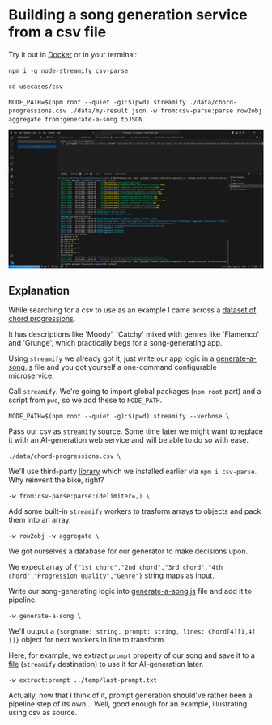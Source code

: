 # Building a song generation service from a csv file

Try it out in [Docker](./docker.compose.yml) or in your terminal:

`npm i -g node-streamify csv-parse`

`cd usecases/csv`

`NODE_PATH=$(npm root --quiet -g):$(pwd) streamify ./data/chord-progressions.csv ./data/my-result.json -w from:csv-parse:parse row2obj aggregate from:generate-a-song toJSON`

![csv-2-song](./../../docs/assets/csv-2-song.jpg)

## Explanation

While searching for a csv to use as an example I came across a [dataset of chord progressions](./data/chord-progressions.csv).

It has descriptions like 'Moody', 'Catchy' mixed with genres like 'Flamenco' and 'Grunge', which practically begs for a song-generating app.

Using `streamify` we already got it, just write our app logic in a [generate-a-song.js](./generate-a-song.js) file and you got yourself a one-command configurable microservice:

Call `streamify`. We're going to import global packages (`npm root` part) and a script from `pwd`, so we add these to `NODE_PATH`.

`NODE_PATH=$(npm root --quiet -g):$(pwd) streamify --verbose \` 

Pass our csv as `streamify` source. Some time later we might want to replace it with an AI-generation web service and will be able to do so with ease.

`./data/chord-progressions.csv \` 

We'll use third-party [library](https://csv.js.org/parse/) which we installed earlier via `npm i csv-parse`. Why reinvent the bike, right?

`-w from:csv-parse:parse:(delimiter=,) \` 

Add some built-in `streamify` workers to trasform arrays to objects and pack them into an array.

`-w row2obj -w aggregate \` 

We got ourselves a database for our generator to make decisions upon.

We expect array of `{"1st chord","2nd chord","3rd chord","4th chord","Progression Quality","Genre"}` string maps as input.

Write our song-generating logic into [generate-a-song.js](./generate-a-song.js) file and add it to pipeline.

`-w generate-a-song \` 

We'll output a `{songname: string, prompt: string, lines: Chord[4][1,4][]}` object for next workers in line to transform. 

Here, for example, we extract `prompt` property of our song and save it to a [file](./data/Wistful-Grunge-in-A-minor.json) (`streamify` destination) to use it for AI-generation later.

`-w extract:prompt ../temp/last-prompt.txt`

Actually, now that I think of it, prompt generation should've rather been a pipeline step of its own... Well, good enough for an example, illustrating using csv as source.
